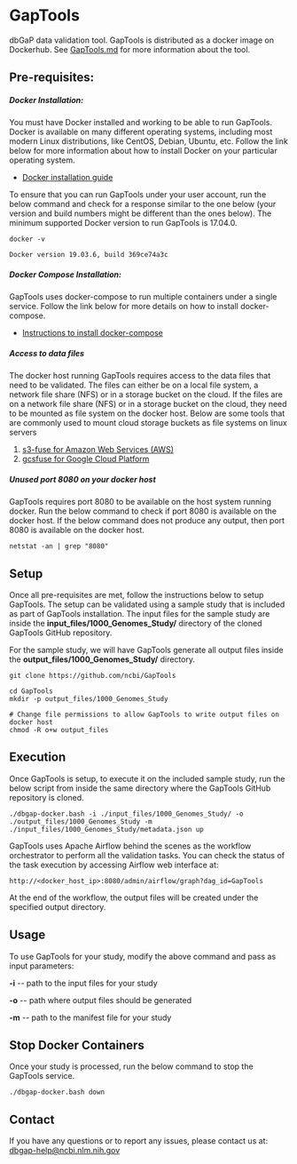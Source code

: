 # GapTools
dbGaP data validation tool. GapTools is distributed as a docker image on Dockerhub. See [GapTools.md](GapTools.md) for more information about the tool.

## Pre-requisites:

##### Docker Installation:

You must have Docker installed and working to be able to run GapTools. Docker is available on many different operating systems, including most modern Linux distributions, like CentOS, Debian, Ubuntu, etc. Follow the link below for more information about how to install Docker on your particular operating system. 

* [Docker installation guide](https://docs.docker.com/engine/install/#supported-platforms)

To ensure that you can run GapTools under your user account, run the below command and check for a response similar to the one below (your version and build numbers might be different than the ones below). The minimum supported Docker version to run GapTools is 17.04.0.  

```
docker -v

Docker version 19.03.6, build 369ce74a3c
```
##### Docker Compose Installation:

GapTools uses docker-compose to run multiple containers under a single service. Follow the link below for more details on how to install docker-compose.
* [Instructions to install docker-compose](https://docs.docker.com/compose/install/#install-compose)
    
##### Access to data files

The docker host running GapTools requires access to the data files that need to be validated. The files can either be on a local file system, a network file share (NFS) or in a storage bucket on the cloud. If the files are on a network file share (NFS) or in a storage bucket on the cloud, they need to be mounted as file system on the docker host. Below are some tools that are commonly used to mount cloud storage buckets as file systems on linux servers

1) [s3-fuse for Amazon Web Services (AWS)](https://github.com/s3fs-fuse/s3fs-fuse)      
1) [gcsfuse for Google Cloud Platform](https://github.com/GoogleCloudPlatform/gcsfuse/)
 
    
##### Unused port 8080 on your docker host

GapTools requires port 8080 to be available on the host system running docker. Run the below command to check if port 8080 is available on the docker host. If the below command does not produce any output, then port 8080 is available on the docker host.
```
netstat -an | grep "8080"
```

## Setup

Once all pre-requisites are met, follow the instructions below to setup GapTools. The setup can be validated using a sample study that is included as part of GapTools installation. The input files for the sample study are inside the __input_files/1000_Genomes_Study/__ directory of the cloned GapTools GitHub repository.

For the sample study, we will have GapTools generate all output files inside the __output_files/1000_Genomes_Study/__ directory.
```
git clone https://github.com/ncbi/GapTools

cd GapTools
mkdir -p output_files/1000_Genomes_Study

# Change file permissions to allow GapTools to write output files on docker host
chmod -R o+w output_files
```

## Execution

Once GapTools is setup, to execute it on the included sample study, run the below script from inside the same directory where the GapTools GitHub repository is cloned. 
```
./dbgap-docker.bash -i ./input_files/1000_Genomes_Study/ -o ./output_files/1000_Genomes_Study -m ./input_files/1000_Genomes_Study/metadata.json up
```

GapTools uses Apache Airflow behind the scenes as the workflow orchestrator to perform all the validation tasks. You can check the status of the task execution by accessing Airflow web interface at:

```
http://<docker_host_ip>:8080/admin/airflow/graph?dag_id=GapTools
```  

At the end of the workflow, the output files will be created under the specified output directory.
## Usage

To use GapTools for your study, modify the above command and pass as input parameters:

__-i__ -- path to the input files for your study

__-o__ -- path where output files should be generated

__-m__ -- path to the manifest file for your study 

## Stop Docker Containers

Once your study is processed, run the below command to stop the GapTools service.
```
./dbgap-docker.bash down
```

## Contact
If you have any questions or to report any issues, please contact us at: [dbgap-help@ncbi.nlm.nih.gov](dbgap-help@ncbi.nlm.nih.gov)
